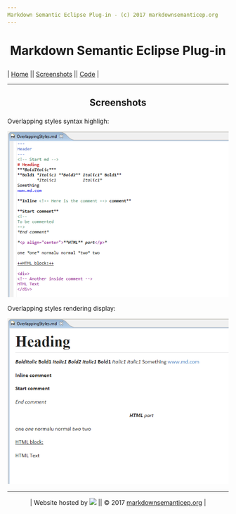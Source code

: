 ```yaml
---
Markdown Semantic Eclipse Plug-in - (c) 2017 markdownsemanticep.org
---
```


# <p align="center">Markdown Semantic Eclipse Plug-in</p>

| [Home](index.html) || [Screenshots](screenshots.html) || [Code](https://github.com/iuscl-ide/MarkdownSemanticEP) |
***

## <p align="center">Screenshots</p>

Overlapping styles syntax highligh:

![alt text](images/MarkdownSemanticEP-OverlappingStyles-SyntaxHighlight.png "Overlapping styles syntax highlight")

Overlapping styles rendering display:

![alt text](images/MarkdownSemanticEP-OverlappingStyles-Display.png "Overlapping styles display")


***
<p align="center">| Website hosted by <img style="height:14px;" src="https://assets-cdn.github.com/images/modules/logos_page/GitHub-Logo.png"> || &copy; 2017 <a href="http://markdownsemanticep.org">markdownsemanticep.org</a> |</p>

<script>
  (function(i,s,o,g,r,a,m){i['GoogleAnalyticsObject']=r;i[r]=i[r]||function(){
  (i[r].q=i[r].q||[]).push(arguments)},i[r].l=1*new Date();a=s.createElement(o),
  m=s.getElementsByTagName(o)[0];a.async=1;a.src=g;m.parentNode.insertBefore(a,m)
  })(window,document,'script','https://www.google-analytics.com/analytics.js','ga');

  ga('create', 'UA-36292058-4', 'auto');
  ga('send', 'pageview');

</script>
